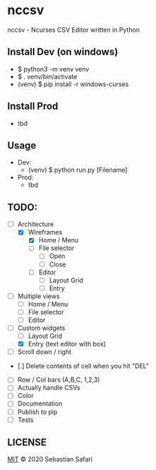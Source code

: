 # nccsv

nccsv - Ncurses CSV Editor written in Python

## Install Dev (on windows)
- $ python3 -m venv venv
- $ . venv/bin/activate
- (venv) $ pip install -r windows-curses

## Install Prod
- tbd

## Usage
- Dev:
  - (venv) $ python run.py [Filename]
- Prod:
  - tbd

## TODO:
- [ ] Architecture
  - [x] Wireframes
    - [x] Home / Menu
    - [ ] File selector
      - [ ] Open
      - [ ] Close
    - [ ] Editor
      - [ ] Layout Grid
      - [ ] Entry
- [ ] Multiple views
  - [ ] Home / Menu
  - [ ] File selector
  - [ ] Editor
- [ ] Custom widgets
  - [ ] Layout Grid
  - [x] Entry (text editor with box)
- [ ] Scroll down / right
- [.] Delete contents of cell when you hit "DEL"
- [ ] Row / Col bars (A,B,C, 1,2,3)
- [ ] Actually handle CSVs
- [ ] Color
- [ ] Documentation
- [ ] Publish to pip
- [ ] Tests

## LICENSE
[MIT](./LICENSE) &copy; 2020 Sebastian Safari
